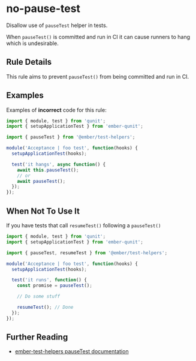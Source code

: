 # no-pause-test

Disallow use of `pauseTest` helper in tests.

When `pauseTest()` is committed and run in CI it can cause runners to hang which is undesirable.

## Rule Details

This rule aims to prevent `pauseTest()` from being committed and run in CI.

## Examples

Examples of **incorrect** code for this rule:

```js
import { module, test } from 'qunit';
import { setupApplicationTest } from 'ember-qunit';

import { pauseTest } from '@ember/test-helpers';

module('Acceptance | foo test', function(hooks) {
  setupApplicationTest(hooks);

  test('it hangs', async function() {
    await this.pauseTest();
    // or
    await pauseTest();
  });
});
```

## When Not To Use It

If you have tests that call `resumeTest()` following a `pauseTest()`

```js
import { module, test } from 'qunit';
import { setupApplicationTest } from 'ember-qunit';

import { pauseTest, resumeTest } from '@ember/test-helpers';

module('Acceptance | foo test', function(hooks) {
  setupApplicationTest(hooks);

  test('it runs', function() {
    const promise = pauseTest();

    // Do some stuff

    resumeTest(); // Done
  });
});
```

## Further Reading

* [ember-test-helpers pauseTest documentation](https://github.com/emberjs/ember-test-helpers/blob/master/API.md#pausetest)
